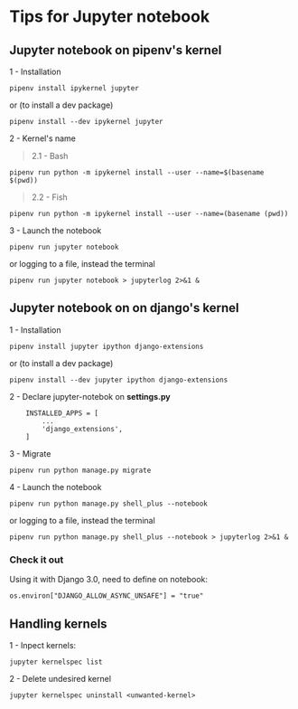 # Tips for Jupyter notebook

## Jupyter notebook on pipenv's kernel

1 - Installation  

    pipenv install ipykernel jupyter 
    
or  (to install a dev package)  

    pipenv install --dev ipykernel jupyter   


2 - Kernel's name  

> 2.1 - Bash
  
    pipenv run python -m ipykernel install --user --name=$(basename $(pwd))
  
> 2.2 - Fish
    
    pipenv run python -m ipykernel install --user --name=(basename (pwd))

3 - Launch the notebook  

    pipenv run jupyter notebook

or logging to a file, instead the terminal  

    pipenv run jupyter notebook > jupyterlog 2>&1 &

    
## Jupyter notebook on on django's kernel

1 - Installation  

    pipenv install jupyter ipython django-extensions  
    
or  (to install a dev package)   

    pipenv install --dev jupyter ipython django-extensions     

2 - Declare jupyter-notebok on **settings.py**  

        INSTALLED_APPS = [
            ...
            'django_extensions',
        ]  

3 - Migrate  
    
    pipenv run python manage.py migrate

4 - Launch the notebook  

    pipenv run python manage.py shell_plus --notebook

or logging to a file, instead the terminal  

    pipenv run python manage.py shell_plus --notebook > jupyterlog 2>&1 &

### Check it out

Using it with Django 3.0, need to define on notebook:

    os.environ["DJANGO_ALLOW_ASYNC_UNSAFE"] = "true"

## Handling kernels

1 - Inpect kernels:

    jupyter kernelspec list

2 - Delete undesired kernel

    jupyter kernelspec uninstall <unwanted-kernel>
